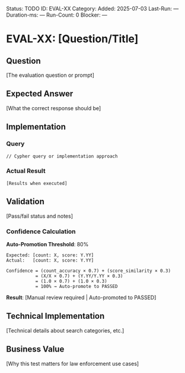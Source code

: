 <!--- META: machine-readable for scripts --->
Status: TODO
ID: EVAL-XX
Category: <one-word tag>
Added: 2025-07-03
Last-Run: —
Duration-ms: —
Run-Count: 0
Blocker: —

# EVAL-XX: [Question/Title]

## Question
[The evaluation question or prompt]

## Expected Answer
[What the correct response should be]

## Implementation

### Query
```cypher
// Cypher query or implementation approach
```

### Actual Result
```
[Results when executed]
```

## Validation

[Pass/fail status and notes]

### Confidence Calculation

**Auto-Promotion Threshold**: 80%

```text
Expected: [count: X, score: Y.YY]
Actual:   [count: X, score: Y.YY]

Confidence = (count_accuracy × 0.7) + (score_similarity × 0.3)
           = (X/X × 0.7) + (Y.YY/Y.YY × 0.3)
           = (1.0 × 0.7) + (1.0 × 0.3)
           = 100% → Auto-promote to PASSED
```

**Result**: [Manual review required | Auto-promoted to PASSED]

## Technical Implementation


[Technical details about search categories, etc.]

## Business Value

[Why this test matters for law enforcement use cases]
